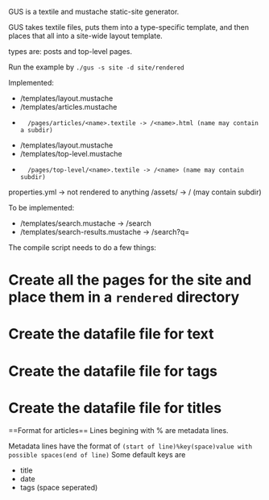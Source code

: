 GUS is a textile and mustache static-site generator.

GUS takes textile files, puts them into a type-specific template, and then places that all into a site-wide layout template.

types are: posts and top-level pages.

Run the example by `./gus -s site -d site/rendered`

Implemented:

* /templates/layout.mustache
* 	/templates/articles.mustache
* 		/pages/articles/<name>.textile -> /<name>.html (name may contain a subdir)
* /templates/layout.mustache
* 	/templates/top-level.mustache
* 		/pages/top-level/<name>.textile -> /<name> (name may contain subdir)
properties.yml -> not rendered to anything
/assets/<name> -> /<name> (may contain subdir)

To be implemented:

* /templates/search.mustache -> /search
* /templates/search-results.mustache -> /search?q=<query>

The compile script needs to do a few things:
# Create all the pages for the site and place them in a `rendered` directory
# Create the datafile file for text
# Create the datafile file for tags
# Create the datafile file for titles

==Format for articles==
Lines begining with % are metadata lines.

Metadata lines have the format of
`(start of line)%key(space)value with possible spaces(end of line)`
Some default keys are

* title
* date
* tags (space seperated)
